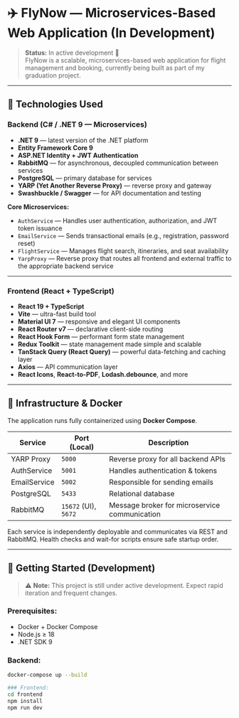 # ✈️ FlyNow — Microservices-Based Web Application (In Development)

> **Status:** In active development 🚧  
> FlyNow is a scalable, microservices-based web application for flight management and booking, currently being built as part of my graduation project.

---

## 🔧 Technologies Used

### Backend (C# / .NET 9 — Microservices)

- **.NET 9** — latest version of the .NET platform
- **Entity Framework Core 9**
- **ASP.NET Identity + JWT Authentication**
- **RabbitMQ** — for asynchronous, decoupled communication between services
- **PostgreSQL** — primary database for services
- **YARP (Yet Another Reverse Proxy)** — reverse proxy and gateway
- **Swashbuckle / Swagger** — for API documentation and testing

**Core Microservices:**
- `AuthService` — Handles user authentication, authorization, and JWT token issuance
- `EmailService` — Sends transactional emails (e.g., registration, password reset)
- `FlightService` — Manages flight search, itineraries, and seat availability
- `YarpProxy` — Reverse proxy that routes all frontend and external traffic to the appropriate backend service

---

### Frontend (React + TypeScript)

- **React 19 + TypeScript**
- **Vite** — ultra-fast build tool
- **Material UI 7** — responsive and elegant UI components
- **React Router v7** — declarative client-side routing
- **React Hook Form** — performant form state management
- **Redux Toolkit** — state management made simple and scalable
- **TanStack Query (React Query)** — powerful data-fetching and caching layer
- **Axios** — API communication layer
- **React Icons**, **React-to-PDF**, **Lodash.debounce**, and more

---

## 🐳 Infrastructure & Docker

The application runs fully containerized using **Docker Compose**.

| Service       | Port (Local) | Description                         |
|---------------|--------------|-------------------------------------|
| YARP Proxy    | `5000`       | Reverse proxy for all backend APIs  |
| AuthService   | `5001`       | Handles authentication & tokens     |
| EmailService  | `5002`       | Responsible for sending emails      |
| PostgreSQL    | `5433`       | Relational database                 |
| RabbitMQ      | `15672` (UI), `5672` | Message broker for microservice communication |

Each service is independently deployable and communicates via REST and RabbitMQ. Health checks and wait-for scripts ensure safe startup order.

---

## 🚀 Getting Started (Development)

> ⚠️ **Note:** This project is still under active development. Expect rapid iteration and frequent changes.

### Prerequisites:
- Docker + Docker Compose
- Node.js ≥ 18
- .NET SDK 9

### Backend:
```bash
docker-compose up --build

### Frontend:
cd frontend
npm install
npm run dev
